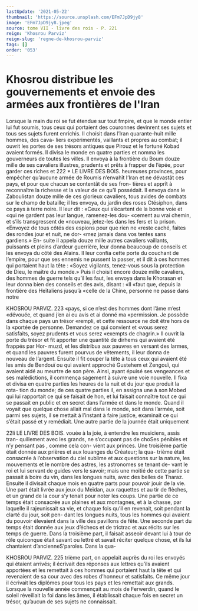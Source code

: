 ```yaml
---
lastUpdate: '2021-05-22'
thumbnail: 'https://source.unsplash.com/EFm7JpD9jy8'
image: 'EFm7JpD9jy8.jpeg'
source: tome VII - livre des rois - P. 221
reign: 'Khosrou Parviz'
reign-slug: 'regne-de-khosrou-parviz'
tags: []
order: '053'
---
```


# Khosrou distribue les gouvernements et envoie des armées aux frontières de l'Iran

Lorsque la main du roi se fut étendue sur tout fmpire, et que le monde entier lui fut soumis, tous ceux qui portaient des couronnes devinrent ses sujets et tous ses sujets furent enrichis. Il choisit dans l’Iran quarante-huit mille hommes, des cava- liers expérimentés, vaillants et propres au combat;
il ouvrit les portes de ses trésors antiques que Pirouz
et le fortuné Kobad avaient formés. Il divisa le monde en quatre parties et nomma les gouverneurs de toutes les villes. Il envoya à la frontière du Boum
douze mille de ses cavaliers illustres, prudents et prêts à frapper de l’épée, pour garder ces riches et
222 \* LE LIVRE DES BOIS.
heureuses provinces, pour empêcher qu’aucune armée de Roumis n’envahît I’Iran et ne dévastât ces
pays, et pour que chacun se contentât de ses fron- tières et apprît à reconnaître la richesse et la valeur
de ce qu’il possédait. Il envoya dans le Zaboulistan douze mille de ces glorieux cavaliers, tous avides de combats sur le champ de bataille; il les envoya, du
jardin des roses Ctésiphon, dans ce pays à terre noire. Il leur dit : «Ceux qui s’écartent de la bonne voie et
«qui ne gardent pas leur langue, ramenez-les dou- «cement au vrai chemin, et s’ils transgressent de
«nouveau, jetez-les dans les fers et la prison. «Envoyez de tous côtés des espions pour que rien ne «reste caché, faites des rondes jour et nuit, ne dor- «mez jamais dans vos tentes sans gardiens.» En- suite il appela douze mille autres cavaliers vaillants, puissants et pleins d’ardeur guerrière, leur donna beaucoup de conseils et les envoya du côté des Alains. Il leur confia cette porte du couchant de l’empire, pour que ses ennemis ne pussent la passer,
et il dit à ces hommes qui portaient haut la tête : «Soyez vigilants, tenez-vous sous la protection de Dieu, le maître du monde.» Puis il choisit encore douze mille cavaliers, des hommes de guerre tels qu’il les faut, les envoya dans le Khorasan et leur donna bien des conseils et des avis, disant : «Il «faut que, depuis la frontière des Heîtaliens jusqu’à
«celle de la Chine, personne ne passe dans notre

KHOSROU PARVIZ. 223 «pays, si ce n’est des hommes dont l’âme m’est
«dévouée, et quand j’en ai eu avis et ai donné ma
«permission. Je possède dans chaque pays un trésor
«rempli, et cette ressource ne doit être hors de la
«portée de personne. Demandez ce qui convient et
«vous serez satisfaits, soyez prudents et vous serez «exempts de chagrin.»
Il ouvrit la porte du trésor et fit apporter une quantité de dirhems qui avaient été frappés par Hor-
muzd, et les distribua aux pauvres en versant des larmes, et quand les pauvres furent pourvus de vêtements, il leur donna de nouveau de l’argent. Ensuite il fit couper la tête à tous ceux qui avaient été les amis de Bendouï ou qui avaient approché Gustehem et Zengouï, qui avaient aidé au meurtre
de son père. Ainsi, ayant épuisé ses vengeances et
ses malédictions, il commença sagement à suivre
une voie nouvelle. Il fixa et divisa en quatre parties les heures de la nuit et du jour que produit la rota- tion du monde; de ces quatre parties il, en assigna une à son Mobed qui lui rapportait ce qui se faisait de hon, et lui faisait connaître tout ce qui se passait
en public et en secret dans l’armée et dans le monde.
Quand il voyait que quelque chose allait mal dans le monde, soit dans l’armée, soit parmi ses sujets,
il se mettait à l’instant à faire justice, examinait ce
qui s’était passé et y remédiait.
Une autre partie de la journée était uniquement

22li LE LIVRE DES BOIS.
vouée à la joie, à entendre les musiciens, assis tran-
quillement avec les grands, ne s’occupant pas de choSes pénibles et n’y pensant pas , comme cela con- vient aux princes. Une troisième partie était donnée aux prières et aux louanges du Créateur; la qua- trième était consacrée à l’observation du ciel sublime
et aux questions sur la nature, les mouvements et le nombre des astres, les astronomes se tenant de- vant le roi et lui servant de guides vers le savoir; mais une moitié de cette partie se passait à boire
du vin, dans les longues nuits, avec des belles de Tharaz.
Ensuite il divisait chaque mois en quatre parts pour pouvoir jouir de la vie. Une part était livrée
aux jeux du Meïdan, aux raquettes et au tir de flèches, et un grand de la cour s’y tenait pour noter
les coups. Une partie de ce temps était consacrée
aux plaines et aux montagnes, et à la chasse, par laquelle il rajeunissait sa vie, et chaque fois qu’il
en revenait, soit pendant la clarté du jour, soit pen- dant les longues nuits, tous les hommes qui avaient du pouvoir élevaient dans la ville des pavillons de fête. Une seconde part du temps était donnée aux
jeux d’échecs et de trictrac et aux récits sur les
temps de guerre. Dans la troisième part, il faisait asseoir devant lui à tour de rôle quiconque était savant ou lettré et savait réciter quelque chose, et
ils lui chantaient d’ancienneS’paroles. Dans la qua-

KHOSROU PARVlZ. 225 trième part, on appelait auprès du roi les envoyés
qui étaient arrivés; il écrivait des réponses aux
lettres qu’ils avaient apportées et les remettait à ces hommes qui portaient haut la tête et qui revenaient de sa cour avec des robes d’honneur et satisfaits. Ce même jour il écrivait les diplômes pour tous les
pays et les remettait aux grands. Lorsque la nouvelle année commençait au mois de Ferwerdin, quand le
soleil réveillait la foi dans les âmes, il établissait chaque fois en secret un trésor, qu’aucun de ses sujets ne connaissait.

